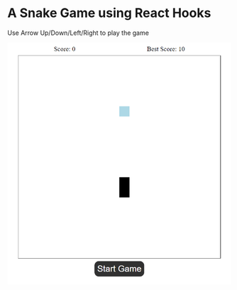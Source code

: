 # A Snake Game using React Hooks

Use Arrow Up/Down/Left/Right to play the game

<p align="center"><img src="./snake.png" alt="Game Snake" /></p>
